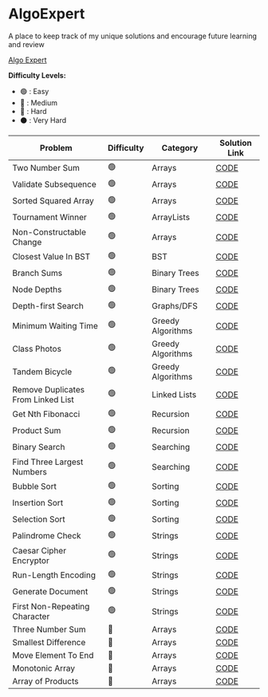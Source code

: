 # AlgoExpert

A place to keep track of my unique solutions and encourage future learning and review

[Algo Expert](https://www.algoexpert.io/questions)

<strong>Difficulty Levels:</strong>

- 🟢 : Easy
- 🔵 : Medium
- 🔴 : Hard
- ⚫ : Very Hard

| Problem                               | Difficulty       | Category            | Solution Link                                                        |
| ------------------------------------- | ---------------- | ------------------- | -------------------------------------------------------------------- |
| Two Number Sum                        | 🟢               | Arrays              | [CODE](src/Easy/TwoNumberSum)                                        | 
| Validate Subsequence                  | 🟢               | Arrays              | [CODE](src/Easy/ValidateSubsequence)                                 | 
| Sorted Squared Array                  | 🟢               | Arrays              | [CODE](src/Easy/SortedSquaredArray)                                  | 
| Tournament Winner                     | 🟢               | ArrayLists          | [CODE](src/Easy/TournamentWinner)                                    | 
| Non-Constructable Change              | 🟢               | Arrays              | [CODE](src/Easy/NonConstructableChange)                              | 
| Closest Value In BST                  | 🟢               | BST                 | [CODE](src/Easy/ClosestValueInBST)                                   | 
| Branch Sums                           | 🟢               | Binary Trees        | [CODE](src/Easy/BranchSums)                                          | 
| Node Depths                           | 🟢               | Binary Trees        | [CODE](src/Easy/NodeDepths)                                          | 
| Depth-first Search                    | 🟢               | Graphs/DFS          | [CODE](src/Easy/DepthFirstSearch)                                    | 
| Minimum Waiting Time                  | 🟢               | Greedy Algorithms   | [CODE](src/Easy/MinimumWaitingTime)                                  | 
| Class Photos                          | 🟢               | Greedy Algorithms   | [CODE](src/Easy/ClassPhotos)                                         | 
| Tandem Bicycle                        | 🟢               | Greedy Algorithms   | [CODE](src/Easy/TandemBicycle)                                       | 
| Remove Duplicates From Linked List    | 🟢               | Linked Lists        | [CODE](src/Easy/RemoveDuplicatesFromLinkedList)                      | 
| Get Nth Fibonacci                     | 🟢               | Recursion           | [CODE](src/Easy/GetNthFibonacci)                                     | 
| Product Sum                           | 🟢               | Recursion           | [CODE](src/Easy/ProductSum)                                          | 
| Binary Search                         | 🟢               | Searching           | [CODE](src/Easy/BinarySearch)                                        | 
| Find Three Largest Numbers            | 🟢               | Searching           | [CODE](src/Easy/FindThreeLargestNumbers)                             | 
| Bubble Sort                           | 🟢               | Sorting             | [CODE](src/Easy/BubbleSort)                                          | 
| Insertion Sort                        | 🟢               | Sorting             | [CODE](src/Easy/InsertionSort)                                       | 
| Selection Sort                        | 🟢               | Sorting             | [CODE](src/Easy/SelectionSort)                                       | 
| Palindrome Check                      | 🟢               | Strings             | [CODE](src/Easy/PalindromeCheck)                                     | 
| Caesar Cipher Encryptor               | 🟢               | Strings             | [CODE](src/Easy/CaesarCipherEncryptor)                               | 
| Run-Length Encoding                   | 🟢               | Strings             | [CODE](src/Easy/RunLengthEncoding)                                   | 
| Generate Document                     | 🟢               | Strings             | [CODE](src/Easy/GenerateDocument)                                    | 
| First Non-Repeating Character         | 🟢               | Strings             | [CODE](src/Easy/FirstNonRepeatingCharacter)                          | 
| Three Number Sum                      | 🔵               | Arrays              | [CODE](src/Medium/ThreeNumberSum)                                    | 
| Smallest Difference                   | 🔵               | Arrays              | [CODE](src/Medium/SmallestDifference)                                | 
| Move Element To End                   | 🔵               | Arrays              | [CODE](src/Medium/MoveElementToEnd)                                  | 
| Monotonic Array                       | 🔵               | Arrays              | [CODE](src/Medium/MonotonicArray)                                    | 
| Array of Products                     | 🔵               | Arrays              | [CODE](src/Medium/ArrayOfProducts)                                   | 
